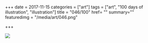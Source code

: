 +++
date = 2017-11-15
categories = ["art"]
tags = ["art", "100 days of illustration", "illustration"]
title = "046/100"
href= ""
summary=""
featuredimg = "/media/art/046.png"

+++

<img src="/media/art/046.png" />
